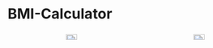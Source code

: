 # BMI-Calculator
<div class="row" align="center" style="display: flex;">
    <div class="column " style="  flex: 33.33%;
  padding: 5px;">
        <img src="https://i.ibb.co/m4TmF7s/screenshot1.png" alt="screenshot1" style="width:30%; border-radius: 51px;  align="left"/>
    </div>
    <div class="column " style="flex: 33.33%;
  padding: 5px;">
       <img src="https://i.ibb.co/4JCtppj/screenshot2.png" alt="screenshot2"  style="width:30%; border-radius: 51px; align="right"/>
    </div>
    
</div>
